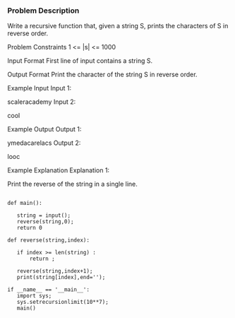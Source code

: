 ### Problem Description

Write a recursive function that, given a string S, prints the characters of S in reverse order.



Problem Constraints
1 <= |s| <= 1000



Input Format
First line of input contains a string S.



Output Format
Print the character of the string S in reverse order.



Example Input
Input 1:

 scaleracademy
Input 2:

 cool


Example Output
Output 1:

 ymedacarelacs
Output 2:

 looc


Example Explanation
Explanation 1:

 Print the reverse of the string in a single line.
 
 
 ```
 
 def main():

    string = input();
    reverse(string,0);
    return 0

def reverse(string,index):
    
    if index >= len(string) :
        return ;
    
    reverse(string,index+1);
    print(string[index],end='');
    
if __name__ == '__main__':
    import sys;
    sys.setrecursionlimit(10**7);
    main()

 
 ```
